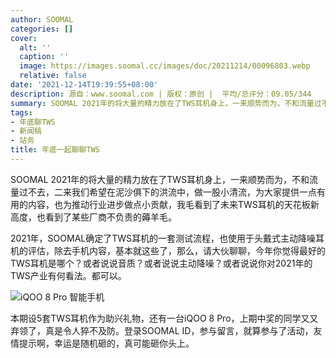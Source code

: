 ```yaml
---
author: SOOMAL
categories: []
cover:
  alt: ''
  caption: ''
  image: https://images.soomal.cc/images/doc/20211214/00096803.webp
  relative: false
date: '2021-12-14T19:39:55+08:00'
description: 源自：www.soomal.com | 版权：原创 |  平均/总评分：09.05/344
summary: SOOMAL 2021年的将大量的精力放在了TWS耳机身上，一来顺势而为，不和流量过不去，二来我们希望在泥沙俱下的洪流中，做一股小清流，为大家提供一点有用的内容，也为推动行业进步做点小贡献，我毛看到了未来TWS耳机的天花板高度，也看到了某些厂商不负责的薅羊毛。
tags:
- 年底聊TWS
- 新闻稿
- 站务
title: 年底一起聊聊TWS
---
```


SOOMAL 2021年的将大量的精力放在了TWS耳机身上，一来顺势而为，不和流量过不去，二来我们希望在泥沙俱下的洪流中，做一股小清流，为大家提供一点有用的内容，也为推动行业进步做点小贡献，我毛看到了未来TWS耳机的天花板新高度，也看到了某些厂商不负责的薅羊毛。





















 













2021年，SOOMAL确定了TWS耳机的一套测试流程，也使用于头戴式主动降噪耳机的评估，除去手机内容，基本就这些了，那么，请大伙聊聊，今年你觉得最好的TWS耳机是哪个？或者说说音质？或者说说主动降噪？或者说说你对2021年的TWS产业有何看法。都可以。

![iQOO 8 Pro 智能手机](https://images.soomal.cc/images/doc/20210823/00095605.webp)




本期设5套TWS耳机作为助兴礼物，还有一台iQOO 8 Pro，上期中奖的同学又又弃领了，真是令人猝不及防。登录SOOMAL ID，参与留言，就算参与了活动，友情提示啊，幸运是随机砸的，真可能砸你头上。
